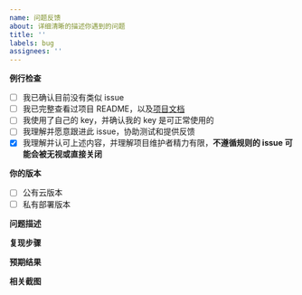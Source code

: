 ```yaml
---
name: 问题反馈
about: 详细清晰的描述你遇到的问题
title: ''
labels: bug
assignees: ''
---
```


**例行检查**

[//]: # '方框内填 x 表示打钩'

- [ ] 我已确认目前没有类似 issue
- [ ] 我已完整查看过项目 README，以及[项目文档](https://doc.fastgpt.in/docs/intro/)
- [ ] 我使用了自己的 key，并确认我的 key 是可正常使用的
- [ ] 我理解并愿意跟进此 issue，协助测试和提供反馈
- [x] 我理解并认可上述内容，并理解项目维护者精力有限，**不遵循规则的 issue 可能会被无视或直接关闭**

**你的版本**

- [ ] 公有云版本
- [ ] 私有部署版本

**问题描述**

**复现步骤**

**预期结果**

**相关截图**
